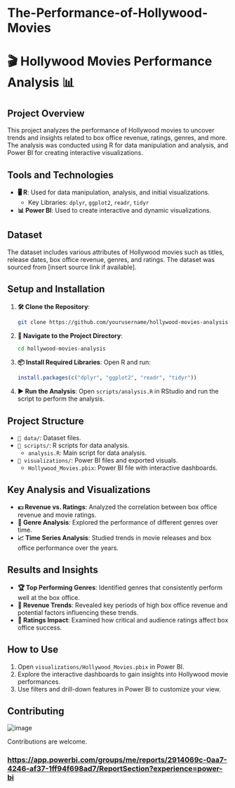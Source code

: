 # The-Performance-of-Hollywood-Movies
# 🎬 Hollywood Movies Performance Analysis 📊

## Project Overview
This project analyzes the performance of Hollywood movies to uncover trends and insights related to box office revenue, ratings, genres, and more. The analysis was conducted using R for data manipulation and analysis, and Power BI for creating interactive visualizations.

## Tools and Technologies
- **🖥️ R**: Used for data manipulation, analysis, and initial visualizations.
  - Key Libraries: `dplyr`, `ggplot2`, `readr`, `tidyr`
- **📊 Power BI**: Used to create interactive and dynamic visualizations.

## Dataset
The dataset includes various attributes of Hollywood movies such as titles, release dates, box office revenue, genres, and ratings. The dataset was sourced from [insert source link if available].

## Setup and Installation
1. **🛠️ Clone the Repository**:
   ```sh
   git clone https://github.com/yourusername/hollywood-movies-analysis.git
   ```

2. **📂 Navigate to the Project Directory**:
   ```sh
   cd hollywood-movies-analysis
   ```

3. **📦 Install Required Libraries**:
   Open R and run:
   ```r
   install.packages(c("dplyr", "ggplot2", "readr", "tidyr"))
   ```

4. **▶️ Run the Analysis**:
   Open `scripts/analysis.R` in RStudio and run the script to perform the analysis.

## Project Structure
- `📁 data/`: Dataset files.
- `📁 scripts/`: R scripts for data analysis.
  - `analysis.R`: Main script for data analysis.
- `📁 visualizations/`: Power BI files and exported visuals.
  - `Hollywood_Movies.pbix`: Power BI file with interactive dashboards.

## Key Analysis and Visualizations
- **💵 Revenue vs. Ratings**: Analyzed the correlation between box office revenue and movie ratings.
- **🎥 Genre Analysis**: Explored the performance of different genres over time.
- **📈 Time Series Analysis**: Studied trends in movie releases and box office performance over the years.

## Results and Insights
- **🏆 Top Performing Genres**: Identified genres that consistently perform well at the box office.
- **📅 Revenue Trends**: Revealed key periods of high box office revenue and potential factors influencing these trends.
- **🌟 Ratings Impact**: Examined how critical and audience ratings affect box office success.

## How to Use
1. Open `visualizations/Hollywood_Movies.pbix` in Power BI.
2. Explore the interactive dashboards to gain insights into Hollywood movie performances.
3. Use filters and drill-down features in Power BI to customize your view.

## Contributing
![image](https://github.com/heyysusan/The-Performance-of-Hollywood-Movies-/assets/168830084/9612fcff-5cb4-495e-9607-7add43a89c32)

Contributions are welcome.
### https://app.powerbi.com/groups/me/reports/2914069c-0aa7-4246-af37-1ff94f698ad7/ReportSection?experience=power-bi
